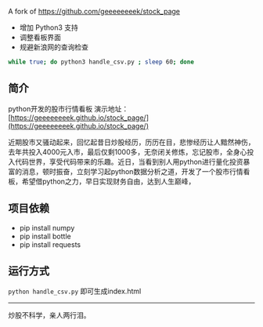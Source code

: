 
A fork of https://github.com/geeeeeeeek/stock_page

- 增加 Python3 支持
- 调整看板界面
- 规避新浪网的查询检查

```bash
while true; do python3 handle_csv.py ; sleep 60; done
```

## 简介

python开发的股市行情看板
演示地址：[https://geeeeeeeek.github.io/stock_page/](https://geeeeeeeek.github.io/stock_page/)

近期股市又骚动起来，回忆起昔日炒股经历，历历在目，悲惨经历让人黯然神伤，去年共投入4000元入市，最后仅剩1000多，无奈闭关修炼，忘记股市，全身心投入代码世界，享受代码带来的乐趣。近日，当看到别人用python进行量化投资暴富的消息，顿时振奋，立刻学习起python数据分析之道，开发了一个股市行情看板，希望借python之力，早日实现财务自由，达到人生巅峰，

## 项目依赖

- pip install numpy
- pip install bottle
- pip install requests 

## 运行方式

`python handle_csv.py` 即可生成index.html

---

炒股不科学，亲人两行泪。
